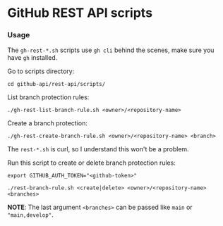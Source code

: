 # GitHub REST API scripts

### Usage

The `gh-rest-*.sh` scripts use `gh cli` behind the scenes, make sure you have `gh` installed.

Go to scripts directory:
```shell
cd github-api/rest-api/scripts/
```

List branch protection rules:
```shell
./gh-rest-list-branch-rule.sh <owner>/<repository-name>
```

Create a branch protection:
```shell
./gh-rest-create-branch-rule.sh <owner>/<repository-name> <branch>
```

The `rest-*.sh` is curl, so I understand this won't be a problem.

Run this script to create or delete branch protection rules:
```shell
export GITHUB_AUTH_TOKEN="<github-token>"

./rest-branch-rule.sh <create|delete> <owner>/<repository-name> <branches>
```
**NOTE**: The last argument `<branches>` can be passed like `main` or `"main,develop"`.
